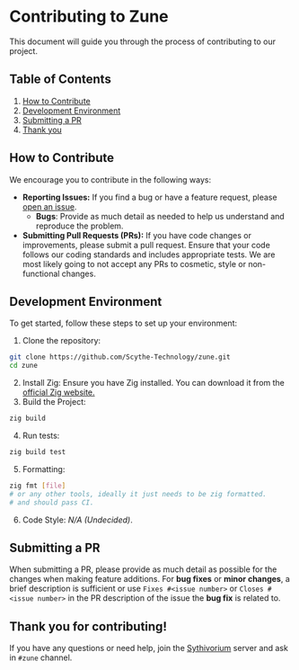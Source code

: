 # Contributing to Zune

This document will guide you through the process of contributing to our project.

## Table of Contents

1. [How to Contribute](#how-to-contribute)
2. [Development Environment](#development-environment)
3. [Submitting a PR](#submitting-changes)
4. [Thank you](#thank-you-for-contributing)

## How to Contribute

We encourage you to contribute in the following ways:

- **Reporting Issues:** If you find a bug or have a feature request, please [open an issue](https://github.com/Scythe-Technology/zune/issues). 
  - **Bugs**: Provide as much detail as needed to help us understand and reproduce the problem.
- **Submitting Pull Requests (PRs):** If you have code changes or improvements, please submit a pull request. Ensure that your code follows our coding standards and includes appropriate tests. We are most likely going to not accept any PRs to cosmetic, style or non-functional changes.

## Development Environment

To get started, follow these steps to set up your environment:

1. Clone the repository:
```sh
git clone https://github.com/Scythe-Technology/zune.git
cd zune
```
2. Install Zig: Ensure you have Zig installed. You can download it from the [official Zig website.](https://ziglang.org/)
3. Build the Project:
```sh
zig build
```
4. Run tests:
```sh
zig build test
```
5. Formatting:
```sh
zig fmt [file]
# or any other tools, ideally it just needs to be zig formatted.
# and should pass CI.
```
6. Code Style: *N/A (Undecided)*.

## Submitting a PR
When submitting a PR, please provide as much detail as possible for the changes when making feature additions. For **bug fixes** or **minor changes**, a brief description is sufficient or use `Fixes #<issue number>` or `Closes #<issue number>` in the PR description of the issue the **bug fix** is related to.

## Thank you for contributing!
If you have any questions or need help, join the [Sythivorium](https://discord.gg/zEc7muuYbX) server and ask in `#zune` channel.

